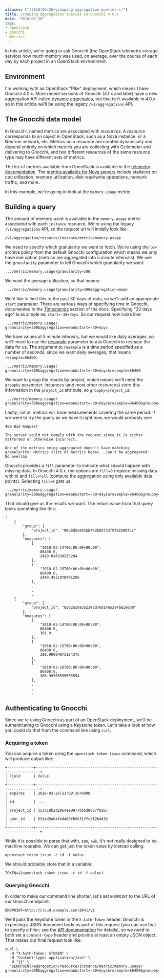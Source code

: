 ```yaml
---
aliases: ["/2018/02/26/grouping-aggregation-queries-i/"]
title: Grouping aggregation queries in Gnocchi 4.0.x
date: "2018-02-26"
tags:
- openstack
- gnocchi
- metrics
---
```


In this article, we're going to ask Gnocchi (the OpenStack telemetry
storage service) how much memory was used, on average, over the course
of each day by each project in an OpenStack environment.

## Environment

I'm working with an OpenStack "Pike" deployment, which means I have
Gnocchi 4.0.x. More recent versions of Gnocchi (4.1.x and later) have
a new aggregation API called [dynamic aggregates][], but that isn't
available in 4.0.x so in this article we'll be using the legacy
`/v1/aggregations` API.

[dynamic aggregates]: https://gnocchi.xyz/rest.html#dynamic-aggregates

## The Gnocchi data model

In Gnocchi, named metrics are associated with *resources*. A
*resource* corresponds to an object in OpenStack, such as a Nova
instance, or a Neutron network, etc. Metrics on a resource are
created dynamically and depend entirely on which metrics you are
collecting with Ceilometer and delivering to Gnocchi, and two
different resources of the same resource type may have different sets
of metrics.

The list of metrics available from OpenStack is available in the
[telemetry documentation][metrics]. The [metrics available for Nova
servers][compute-metrics] include statistics on cpu utilization,
memory utilization, disk read/write operations, network traffic, and
more.

[metrics]: https://docs.openstack.org/ceilometer/latest/admin/telemetry-measurements.html
[compute-metrics]: https://docs.openstack.org/ceilometer/latest/admin/telemetry-measurements.html#openstack-compute

In this example, we're going to look at the `memory.usage` metric.

## Building a query

The amount of memory used is available in the `memory.usage` metric
associated with each `instance` resource. We're using the legacy
`/v1/aggregations` API, so the request url will initially look like:

    /v1/aggregation/resource/instance/metric/memory.usage

We need to specify which granularity we want to fetch. We're using
the `low` archive policy from the default Gnocchi configuration which
means we only have one option (metrics are aggregated into 5 minute
intervals). We use the `granularity` parameter to tell Gnocchi which
granularity we want:

    .../metric/memory.usage?granularity=300

We want the average utilization, so that means:

    .../metric/memory.usage?granularity=300&aggregation=mean

We'd like to limit this to the past 30 days of data, so we'll add an
appropriate `start` parameter. There are various ways of specifying
time in Gnocchi, documented in the [Timestamps][] section of the docs.
Specifying "30 days ago" is as simple as: `start=-30+days`. So our
request now looks like:

[timestamps]: https://gnocchi.xyz/rest.html#timestamp-format

    .../metric/memory.usage?granularity=300&aggregation=mean&start=-30+days

We have values at 5 minute intervals, but we would like daily
averages, so we'll need to use the [resample][] parameter to ask
Gnocchi to reshape the data for us. The argument to `resample` is a
time period specified as a number of seconds; since we want daily
averages, that means `resample=86400`:

[resample]: https://gnocchi.xyz/rest.html#resample

    .../metric/memory.usage?granularity=300&aggregation=mean&start=-30+days&resample=86400

We want to group the results by project, which means we'll need the
`groupby` parameter. Instances (and most other resources) store this
information in the `project_id` attribute, so `groupby=project_id`:

    .../metric/memory.usage?granularity=300&aggregation=mean&start=-30+days&resample=86400&groupby=project_id

Lastly, not all metrics will have measurements covering the same
period. If we were to try the query as we have it right now, we would
probably see:

    400 Bad Request

    The server could not comply with the request since it is either
    malformed or otherwise incorrect.

    One of the metrics being aggregated doesn't have matching
    granularity: Metrics <list of metrics here>...can't be aggregated:
    No overlap

Gnocchi provides a `fill` parameter to indicate what should happen
with missing data. In Gnocchi 4.0.x, the options are `fill=0`
(replace missing data with `0`) and `fill=null` (compute the
aggregation using only available data points). Selecting `fill=0` gets
us:

    .../metric/memory.usage?granularity=300&aggregation=mean&start=-30+days&resample=86400&groupby=project_id&fill=0

That should give us the results we want. The return value from that
query looks something like this:

    [
        {
            "group": {
                "project_id": "00a8d5e942bb442b86733f0f92280fcc"
            },
            "measures": [
                [
                    "2018-02-14T00:00:00+00:00",
                    86400.0,
                    2410.014338235294
                ],
                [
                    "2018-02-15T00:00:00+00:00",
                    86400.0,
                    2449.4921970791206
                ],
                .
                .
                .
        {
            "group": {
                "project_id": "03d2a1de5b2342d78d14e5294a81e0b0"
            },
            "measures": [
                [
                    "2018-02-14T00:00:00+00:00",
                    86400.0,
                    381.0
                ],
                [
                    "2018-02-15T00:00:00+00:00",
                    86400.0,
                    380.99004975124376
                ],
                [
                    "2018-02-16T00:00:00+00:00",
                    86400.0,
                    380.99305555555554
                ],
                .
                .
                .

## Authenticating to Gnocchi

Since we're using Gnocchi as part of an OpenStack deployment, we'll
be authenticating to Gnocchi using a Keystone token. Let's take a
look at how you could do that from the command line using `curl`.

### Acquiring a token

You can acquire a token using the `openstack token issue` command,
which will produce output like:

    +------------+------------------------------------------------------------------------+
    | Field      | Value                                                                  |
    +------------+------------------------------------------------------------------------+
    | expires    | 2018-02-26T23:09:36+0000                                               |
    | id         | ...                                                                    |
    | project_id | c53c18b2d29641e0877bbbd8d87f8267                                       |
    | user_id    | 533ad9ab4fed403fb98f1ffc2f2b4436                                       |
    +------------+------------------------------------------------------------------------+

While it is possible to parse that with, say, `awk`, it's not
really designed to be machine readable. We can get just the token
value by instead calling:

    openstack token issue -c id -f value

We should probably store that in a variable:

    TOKEN=$(openstack token issue -c id -f value)

### Querying Gnocchi

In order to make our command line shorter, let's set `ENDPOINT` to the
URL of our Gnocchi endpoint:

    ENDPOINT=http://cloud.example.com:8041/v1

We'll pass the Keystone token in the `X-Auth-Token` header. Gnocchi
is expecting a JSON document body as part of this request (you can use
that to specify a filter; see the [API documentation][] for details),
so we need to both set a `Content-type` header and provide at least an
empty JSON object. That makes our final request look like:

    curl \
      -H "X-Auth-Token: $TOKEN" \
      -H "Content-type: application/json" \
      -d "{}" \
      "$ENDPOINT/aggregation/resource/instance/metric/memory.usage?granularity=300&aggregation=mean&start=-30+days&resample=86400&groupby=project_id&fill=0"

[api documentation]: https://gnocchi.xyz/rest.html
